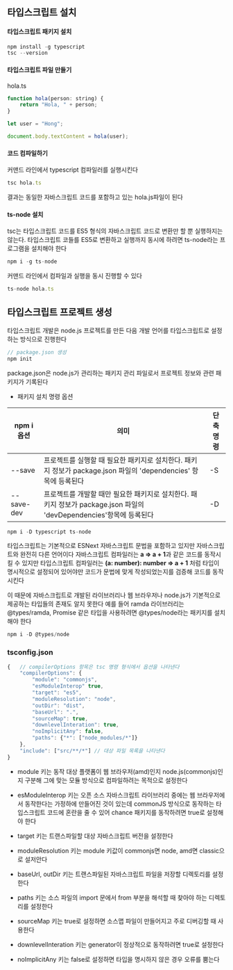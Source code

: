 ## 타입스크립트 설치

#### 타입스크립트 패키지 설치
```js
npm install -g typescript
tsc --version
```

#### 타입스크립트 파일 만들기

hola.ts
```js
function hola(person: string) {
    return "Hola, " + person;
}

let user = "Hong";

document.body.textContent = hola(user);
```

#### 코드 컴파일하기

커맨드 라인에서 typescript 컴파일러를 실행시킨다
```js
tsc hola.ts
```
결과는 동일한 자바스크립트 코드를 포함하고 있는 hola.js파일이 된다


#### ts-node 설치
tsc는 타입스크립트 코드를 ES5 형식의 자바스크립트 코드로 변환만 할 뿐 실행하지는 않는다.
타입스크립트 코들를 ES5로 변환하고 실행까지 동시에 하려면 ts-node라는 프로그램을 설치해야 한다
```js
npm i -g ts-node
```

커맨드 라인에서 컴파일과 실행을 동시 진행할 수 있다
```js
ts-node hola.ts
```


## 타입스크립트 프로젝트 생성

타입스크립트 개발은 node.js 프로젝트를 만든 다음 개발 언어를 타입스크립트로 설정하는 방식으로 진행한다

```js
// package.json 생성
npm init
```
package.json은 node.js가 관리하는 패키지 관리 파일로서 프로젝트 정보와 관련 패키지가 기록된다

- 패키지 설치 명령 옵션

| npm i 옵션 | 의미              | 단축 명령 | 
| ---- | --------------------- | ------- | 
| --save | 프로젝트를 실행할 때 필요한 패키지로 설치한다. 패키지 정보가 package.json 파일의 'dependencies' 항목에 등록된다 | -S | 
| --save-dev | 프로젝트를 개발할 때만 필요한 패키지로 설치한다. 패키지 정보가 package.json 파일의 'devDependencies'항목에 등록된다 | -D | 

```js
npm i -D typescript ts-node
```

타입스크립트는 기본적으로 ESNext 자바스크립트 문법을 포함하고 있지만 자바스크립트와 완전히 다른 언어이다
자바스크립트 컴파일러는 **a => a + 1**과 같은 코드를 동작시킬 수 있지만
타입스크립트 컴파일러는 **(a: number): number => a + 1** 처럼 타입이 명시적으로 설정되어 있어야만 코드가 문법에 맞게 작성되었는지를 검증해 코드를 동작시킨다

이 때문에 자바스크립트로 개발된 라이브러리나 웹 브라우저나 node.js가 기본적으로제공하는 타입들의 존재도 알지 못한다
예를 들어 ramda 라이브러리는 @types/ramda, Promise 같은 타입을 사용하려면 @types/node라는 패키지를 설치해야 한다
```js
npm i -D @types/node
```


### tsconfig.json

```js
{   // compilerOptions 항목은 tsc 명령 형식에서 옵션을 나타낸다
    "compilerOptions": {
        "module": "commonjs",
        "esModuleInterop" true,
        "target": "es5",
        "moduleResolution": "node",
        "outDir": "dist",
        "baseUrl": ".",
        "sourceMap": true,
        "downlevelInteration": true,
        "noImplicitAny": false,
        "paths": {"*": ["node_modules/*"]}
    },
    "include": ["src/**/*"] // 대상 파일 목록을 나타낸다
}
```
- module 키는 동작 대상 플랫폼이 웹 브라우저(amd)인지 node.js(commonjs)인지 구분해 그에 맞는 모듈 방식으로 컴파일하려는 목적으로 설정한다

- esModuleInterop 키는 오픈 소스 자바스크립트 라이브러리 중에는 웹 브라우저에서 동작한다는 가정하에 만들어진 것이 있는데 commonJS 방식으로 동작하는 타입스크립트 코드에 혼란을 줄 수 있어 chance 패키지를 동작하려면 true로 설정해야 한다

- target 키는 트랜스파일할 대상 자바스크립트 버전을 설정한다

- moduleResolution 키는 module 키값이 commonjs면 node, amd면 classic으로 설저안다

- baseUrl, outDir 키는 트랜스파일된 자바스크립트 파일을 저장할 디렉토리를 설정한다

- paths 키는 소스 파일의 import 문에서 from 부분을 해석할 때 찾아야 하는 디렉토리를 설정한다

- sourceMap 키는 true로 설정하면 소스맵 파일이 만들어지고 주로 디버깅할 때 사용한다

- downlevelInteration 키는 generator이 정상적으로 동작하려면 true로 설정한다

- noImplicitAny 키는 false로 설정하면 타입을 명시하지 않은 경우 오류를 뿜는다